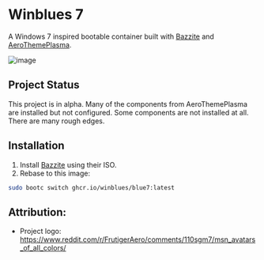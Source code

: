 # Winblues 7

A Windows 7 inspired bootable container built with [Bazzite](https://github.com/ublue-os/bazzite) and [AeroThemePlasma](https://gitgud.io/wackyideas/aerothemeplasma).

![image](https://github.com/user-attachments/assets/c075929e-b545-446c-b560-c27fdf8de83d)


## Project Status

This project is in alpha. Many of the components from AeroThemePlasma are installed but not configured. Some components are not installed at all. There are many rough edges.

## Installation

1. Install [Bazzite](https://bazzite.gg) using their ISO.
2. Rebase to this image:

```bash
sudo bootc switch ghcr.io/winblues/blue7:latest
``` 


## Attribution:
- Project logo: https://www.reddit.com/r/FrutigerAero/comments/110sgm7/msn_avatars_of_all_colors/
